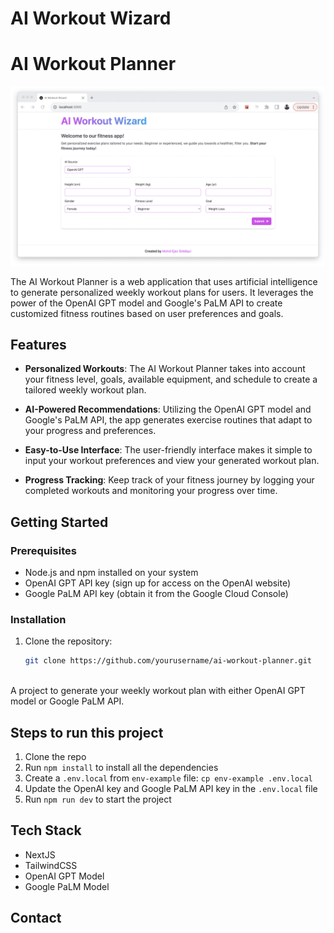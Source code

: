# AI Workout Wizard

# AI Workout Planner

<p align="center">
  <img src="public/demo.png" />
</p>


The AI Workout Planner is a web application that uses artificial intelligence to generate personalized weekly workout plans for users. It leverages the power of the OpenAI GPT model and Google's PaLM API to create customized fitness routines based on user preferences and goals.

## Features

- **Personalized Workouts**: The AI Workout Planner takes into account your fitness level, goals, available equipment, and schedule to create a tailored weekly workout plan.

- **AI-Powered Recommendations**: Utilizing the OpenAI GPT model and Google's PaLM API, the app generates exercise routines that adapt to your progress and preferences.

- **Easy-to-Use Interface**: The user-friendly interface makes it simple to input your workout preferences and view your generated workout plan.

- **Progress Tracking**: Keep track of your fitness journey by logging your completed workouts and monitoring your progress over time.

## Getting Started

### Prerequisites

- Node.js and npm installed on your system
- OpenAI GPT API key (sign up for access on the OpenAI website)
- Google PaLM API key (obtain it from the Google Cloud Console)

### Installation

1. Clone the repository:

   ```bash
   git clone https://github.com/yourusername/ai-workout-planner.git



A project to generate your weekly workout plan with either OpenAI GPT model or Google PaLM API. 



## Steps to run this project

1. Clone the repo
2. Run `npm install` to install all the dependencies
3. Create a `.env.local` from `env-example` file: `cp env-example .env.local`
4. Update the OpenAI key and Google PaLM API key in the `.env.local` file
5. Run `npm run dev` to start the project


## Tech Stack

- NextJS
- TailwindCSS
- OpenAI GPT Model
- Google PaLM Model

## Contact

